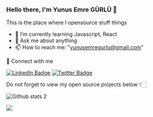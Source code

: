 
### Hello there, I'm Yunus Emre GÜRLÜ 👋


This is the place where I opensource stuff  things 

- 🌱 I’m currently learning Javascript, React
- 💬 Ask me about anything
- 📫 How to reach me: "[yunusemregurlu@gmail.com](yunusemregurlu@gmail.com)"


🔗  Connect with me

[![Linkedln Badge](https://img.shields.io/badge/-Linkedln-blue?style=flat-square&labelColor=blue&logo=Linkedln&logoColor=white&link=link)](https://www.linkedin.com/in/yunusemregurlu/)
[![Twitter Badge](https://img.shields.io/badge/-Twitter-blue?style=flat-square&labelColor=blue&logo=Twitter&logoColor=white&link=link)](https://twitter.com/NonlightAsqwe) 


Do not forget to view my open source projects below 👇🏻


![Github stats 2](https://github-readme-stats.vercel.app/api?username=yunusemrgrl&show_icons=true&theme=dark)

![](https://komarev.com/ghpvc/?username=yunusemrgrl&color=ff69b4&style=flat)

